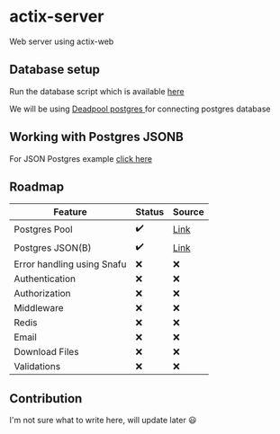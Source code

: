 # actix-server
Web server using actix-web

## Database setup
Run the database script which is available [here](https://github.com/saiumesh535/actix-server/blob/master/scripts/sql/init.sql)

We will be using [Deadpool postgres ](https://crates.io/crates/deadpool-postgres) for connecting postgres database


## Working with Postgres JSONB
For JSON Postgres example [click here](https://github.com/saiumesh535/actix-server/tree/master/src/Json)

## Roadmap

| Feature  | Status | Source |
| ------------- | ------------- | ------------- |
| Postgres Pool  | :heavy_check_mark:  | [Link](https://github.com/saiumesh535/actix-server/blob/master/src/main.rs#L15)
| Postgres JSON(B)  | :heavy_check_mark:  | [Link](https://github.com/saiumesh535/actix-server/tree/master/src/Json) |
| Error handling using Snafu | :x:  | :x: |
| Authentication | :x:  | :x: |
| Authorization | :x:  | :x: |
| Middleware | :x:  | :x: |
| Redis | :x:  | :x: |
| Email | :x:  | :x: |
| Download Files | :x:  | :x: |
| Validations | :x:  | :x: |

## Contribution
I'm not sure what to write here, will update later :smiley:
